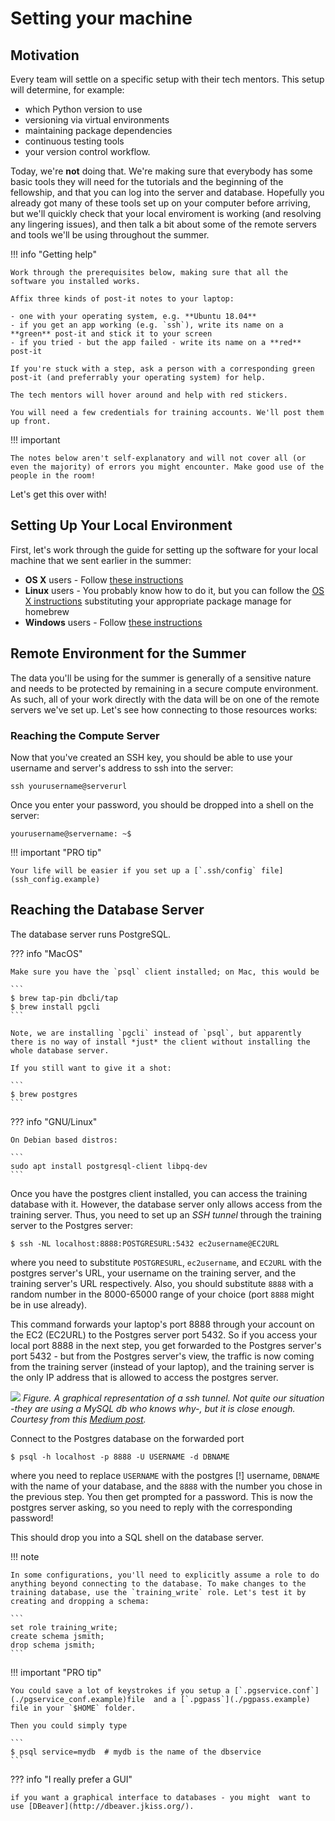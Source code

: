 # Setting your machine

## Motivation

Every team will settle on a specific setup with their tech mentors. This setup will determine, for example:

- which Python version to use
- versioning via virtual environments
- maintaining package dependencies
- continuous testing tools
- your version control workflow.

Today, we're **not** doing that. We're making sure that everybody has some basic tools they will need for the tutorials and the beginning of the fellowship, and that you can log into the server and database. Hopefully you already got many of these tools set up on your computer before arriving, but we'll quickly check that your local enviroment is working (and resolving any lingering issues), and then talk a bit about some of the remote servers and tools we'll be using throughout the summer.

!!! info "Getting help"

    Work through the prerequisites below, making sure that all the software you installed works.

    Affix three kinds of post-it notes to your laptop:

    - one with your operating system, e.g. **Ubuntu 18.04**
    - if you get an app working (e.g. `ssh`), write its name on a **green** post-it and stick it to your screen
    - if you tried - but the app failed - write its name on a **red** post-it

    If you're stuck with a step, ask a person with a corresponding green post-it (and preferrably your operating system) for help.

    The tech mentors will hover around and help with red stickers.

    You will need a few credentials for training accounts. We'll post them up front.

!!! important

    The notes below aren't self-explanatory and will not cover all (or even the majority) of errors you might encounter. Make good use of the people in the room!

Let's get this over with!

## Setting Up Your Local Environment

First, let's work through the guide for setting up the software for your local machine that we sent earlier in the summer:

*   **OS X** users - Follow [these instructions](setup_osx.md)
*   **Linux** users - You probably know how to do it, but you can follow the [OS X instructions](setup_osx.md) substituting your appropriate package manage for homebrew
*   **Windows** users - Follow [these instructions](setup_windows.md)


## Remote Environment for the Summer

The data you'll be using for the summer is generally of a sensitive nature and needs to be protected by remaining in a secure compute environment. As such, all of your work directly with the data will be on one of the remote servers we've set up. Let's see how connecting to those resources works:

### Reaching the Compute Server

Now that you've created an SSH key, you should be able to use your username and server's address to ssh into the server:

    ssh yourusername@serverurl

Once you enter your password, you should be dropped into a shell on the server:

    yourusername@servername: ~$


!!! important "PRO tip"

    Your life will be easier if you set up a [`.ssh/config` file](ssh_config.example)


## Reaching the Database Server

The database server runs PostgreSQL.

??? info "MacOS"

    Make sure you have the `psql` client installed; on Mac, this would be

    ```
    $ brew tap-pin dbcli/tap
    $ brew install pgcli
    ```

    Note, we are installing `pgcli` instead of `psql`, but apparently there is no way of install *just* the client without installing the whole database server.

    If you still want to give it a shot:

    ```
    $ brew postgres
    ```


??? info "GNU/Linux"

    On Debian based distros:

    ```
    sudo apt install postgresql-client libpq-dev
    ```


Once you have the postgres client installed, you can access the training database with it. However, the database server only allows access from the training server. Thus, you need to set up an *SSH tunnel* through the training server to the Postgres server:

 ```
 $ ssh -NL localhost:8888:POSTGRESURL:5432 ec2username@EC2URL
 ```

where you need to substitute `POSTGRESURL`, `ec2username`, and `EC2URL` with the postgres server's URL, your username on the training server, and the training server's URL respectively. Also, you should substitute `8888` with a random number in the 8000-65000 range of your choice (port `8888` might be in use already).

 This command forwards your laptop's port 8888 through your account on the EC2 (EC2URL) to the Postgres server port 5432. So if you access your local port 8888 in the next step, you get forwarded to the Postgres server's port 5432 - but from the Postgres server's view, the traffic is now coming from the training server (instead of your laptop), and the training server is the only IP address that is allowed to access the postgres server.


 ![](https://cdn-images-1.medium.com/max/1000/1*0JaPjL3O5Se96b7IGt5P_A.png)
 *Figure. A graphical representation of a ssh tunnel. Not quite our situation -they are using a MySQL db who knows why-, but it is close enough. Courtesy from this [Medium post](https://myopswork.com/ssh-tunnel-for-rds-via-bastion-host-6659a48edc).*


Connect to the Postgres database on the forwarded port

```
$ psql -h localhost -p 8888 -U USERNAME -d DBNAME
```

where you need to replace `USERNAME` with the postgres [!] username, `DBNAME` with the name of your database, and the `8888` with the number you chose in the previous step. You then get prompted for a password. This is now the postgres server asking, so you need to reply with the corresponding password!

This should drop you into a SQL shell on the database server.

!!! note

    In some configurations, you'll need to explicitly assume a role to do anything beyond connecting to the database. To make changes to the training database, use the `training_write` role. Let's test it by creating and dropping a schema:

    ```
    set role training_write;
    create schema jsmith;
    drop schema jsmith;
    ```

!!! important "PRO tip"

    You could save a lot of keystrokes if you setup a [`.pgservice.conf`](./pgservice_conf.example)file  and a [`.pgpass`](./pgpass.example) file in your `$HOME` folder.

    Then you could simply type

    ```
    $ psql service=mydb  # mydb is the name of the dbservice
    ```






??? info "I really prefer a GUI"

    if you want a graphical interface to databases - you might  want to use [DBeaver](http://dbeaver.jkiss.org/).


